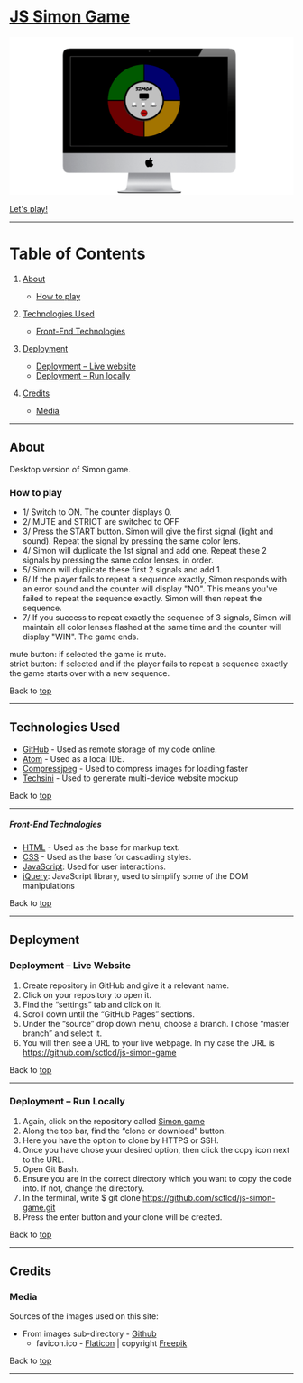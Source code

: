 # [JS Simon Game](https://sctlcd.github.io/js-simon-game/)

<img src="https://github.com/sctlcd/js-simon-game/blob/master/assets/images/simon_desktop_website_mockup_min.png" alt="Simon Game" width="700">

[Let's play!](https://sctlcd.github.io/js-simon-game/)

---

# Table of Contents <a name="TableOfContents"></a>

1. [About](#About)

	- [How to play](#HowToPlay)

2. [Technologies Used](#TechnologiesUsed)

	- [Front-End Technologies](#Front-end-technologies)

3. [Deployment](#Deployment)

	- [Deployment – Live website](#Deploymentlivewebsite)
	- [Deployment – Run locally](#Deploymentrunlocally)

4. [Credits](#Credits)

	- [Media](#Media)

---

## About <a name="About"></a>

Desktop version of Simon game.

### How to play <a name="HowToPlay"></a>
- 1/ Switch to ON. The counter displays 0.
- 2/ MUTE and STRICT are switched to OFF
- 3/ Press the START button. Simon will give the first signal (light and sound). Repeat the signal by pressing the same color lens.
- 4/ Simon will duplicate the 1st signal and add one. Repeat these 2 signals by pressing the same color lenses, in order.
- 5/ Simon will duplicate these first 2 signals and add 1.
- 6/ If the player fails to repeat a sequence exactly, Simon responds with an error sound and the counter will display "NO". This means you've failed to repeat the sequence exactly. Simon will then repeat the sequence.
- 7/ If you success to repeat exactly the sequence of 3 signals, Simon will maintain all color lenses flashed at the same time and the counter will display "WIN". The game ends.

mute button: if selected the game is mute. <br />
strict button: if selected and if the player fails to repeat a sequence exactly the game starts over with a new sequence.

Back to [top](#TableOfContents)

 ---

## Technologies Used <a name="TechnologiesUsed"></a>

- [GitHub](https://github.com/) - Used as remote storage of my code online.
- [Atom](https://atom.io/) - Used as a local IDE.
- [Compressjpeg](https://compressjpeg.com/) - Used to compress images for loading faster
- [Techsini](https://techsini.com/multi-mockup/) - Used to generate multi-device website mockup

Back to [top](#TableOfContents)

 ---

##### Front-End Technologies <a name="Front-end-technologies"></a>

- [HTML](https://developer.mozilla.org/en-US/docs/Web/Guide/HTML/HTML5) - Used as the base for markup text.
- [CSS](https://developer.mozilla.org/en-US/docs/Web/CSS/CSS3) - Used as the base for cascading styles.
- [JavaScript](https://www.javascript.com/): Used for user interactions.
- [jQuery](https://jquery.com/): JavaScript library, used to simplify some of the DOM manipulations

Back to [top](#TableOfContents)

 ---

## Deployment <a name="Deployment"></a>

### Deployment – Live Website <a name="Deploymentlivewebsite"></a>

 1.	Create repository in GitHub and give it a relevant name.
 2.	Click on your repository to open it.
 3.	Find the “settings” tab and click on it.
 4.	Scroll down until the “GitHub Pages” sections.
 5.	Under the “source” drop down menu, choose a branch. I chose “master branch” and select it.
 6.	You will then see a URL to your live webpage. In my case the URL is https://github.com/sctlcd/js-simon-game

Back to [top](#TableOfContents)

 ---

### Deployment – Run Locally <a name="Deploymentrunlocally"></a>

1.	Again, click on the repository called [Simon game](https://github.com/sctlcd/js-simon-game)
2.	Along the top bar, find the “clone or download” button.
3.	Here you have the option to clone by HTTPS or SSH.
4.	Once you have chose your desired option, then click the copy icon next to the URL.
5.	Open Git Bash.
6.	Ensure you are in the correct directory which you want to copy the code into. If not, change the directory.
7.	In the terminal, write
			$ git clone https://github.com/sctlcd/js-simon-game.git
8.	Press the enter button and your clone will be created.

Back to [top](#TableOfContents)

---

## Credits <a name="Credits"></a>

### Media <a name="Media"></a>

Sources of the images used on this site:

- From images sub-directory - [Github](https://github.com/sctlcd/js-simon-game/tree/master/assets/images)
	- favicon.ico - [Flaticon](https://www.flaticon.com/free-icon/game_1138727?related_id=1138883&origin=search) | copyright [Freepik](https://www.freepik.com)

Back to [top](#TableOfContents)

---
